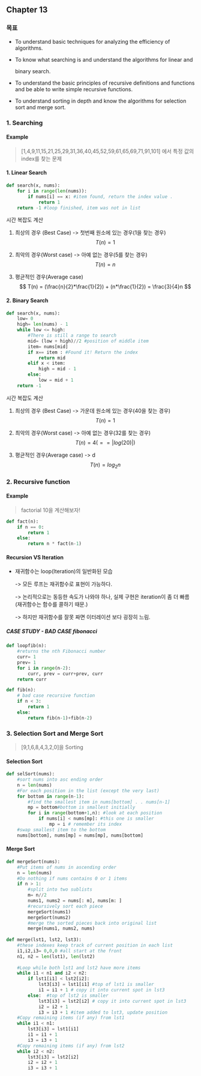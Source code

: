 ## Chapter 13

### 목표

- To understand basic techniques for analyzing the efficiency of algorithms. 

- To know what searching is and understand the algorithms for linear and 

  binary search. 

- To understand the basic principles of recursive definitions and functions and be able to write simple recursive functions. 

- To understand sorting in depth and know the algorithms for selection sort and merge sort. 

### 1. Searching

#### Example

> [1,4,9,11,15,21,25,29,31,36,40,45,52,59,61,65,69,71,91,101] 에서 특정 값의 index를 찾는 문제

#### 1. Linear Search

````python
def search(x, nums):
    for i in range(len(nums)):
		if nums[i] == x: #item found, return the index value .
		    return 1
    return -1 #loop finished, item was not in list
````

시간 복잡도 계산

1. 최상의 경우 (Best Case) -> 첫번째 원소에 있는 경우(1을 찾는 경우)
   $$
   T(n) = 1
   $$

2. 최악의 경우(Worst case) -> 아예 없는 경우(5를 찾는 경우)
   $$
   T(n) = n
   $$

3. 평균적인 경우(Average case) 
   $$
   T(n) = (\frac{n}{2}*\frac{1}{2}) + (n*\frac{1}{2}) = \frac{3}{4}n
   $$

#### 2. Binary Search

````python
def search(x, nums): 
    low= 0
	high= len(nums) - 1 
    while low <= high:
		#There is still a range to search 
        mid= (low + high)//2 #position of middle item
		item= nums[mid]
		if x== item : #Found it! Return the index
            return mid
        elif x < item:
            high = mid - 1
        else:
        	low = mid + 1
    return -1
````

시간 복잡도 계산

1. 최상의 경우 (Best Case) -> 가운데 원소에 있는 경우(40을 찾는 경우)
   $$
   T(n) = 1
   $$

2. 최악의 경우(Worst case) -> 아예 없는 경우(32를 찾는 경우)
   $$
   T(n) = 4 (==|log(20)|)
   $$

3. 평균적인 경우(Average case) -> d
   $$
   T(n) = log_2n
   $$

### 2. Recursive function

#### Example

> factorial 10을 계산해보자!

````python
def fact(n):
    if n == 0:
        return 1
   	else:
        return n * fact(n-1)
````

#### Recursion VS Iteration

* 재귀함수는 loop(Iteration)의 일반화된 모습

  -> 모든 루프는 재귀함수로 표현이 가능하다.

  -> 논리적으로는 동등한 속도가 나와야 하나, 실제 구현은 iteration이 좀 더 빠름 (재귀함수는 함수를 콜하기 때문.)

  -> 하지만 재귀함수를 잘못 짜면 이터레이션 보다 굉장히 느림.

##### CASE STUDY - BAD CASE fibonacci

````python
def loopfib(n):
    #returns the nth Fibonacci number
    curr= 1
    prev= 1
    for i in range(n-2):
	    curr, prev = curr+prev, curr
    return curr

def fib(n):
    # bad case recursive function
    if n < 3:
        return 1
    else:
        return fib(n-1)+fib(n-2)
````

### 3. Selection Sort and Merge Sort

> [9,1,6,8,4,3,2,0]을 Sorting

#### Selection Sort

```python
def selSort(nums):
    #sort nums into asc ending order
    n = len(nums)
    #For each position in the list (except the very last) 
    for bottom in range(n-1):
    	#find the smallest item in nums[bottom] . . nums[n-1]
        mp = bottom#bottom is smallest initially 
        for i in range(bottom+1,n): #look at each position
	        if nums[i] < nums[mp]: #this one is smaller
                mp = i # remember its index
    #swap smallest item to the bottom 
    nums[bottom], nums[mp] = nums[mp], nums[bottom]
```

#### Merge Sort

````python
def mergeSort(nums):
    #Put items of nums in ascending order
    n = len(nums)
    #Do nothing if nums contains 0 or 1 items 
    if n > 1:
        #split into two sublists
        m= n//2
        nums1, nums2 = nums[: m], nums[m: ]
        #recursively sort each piece
        mergeSort(nums1)
        mergeSort(nums2)
        #merge the sorted pieces back into original list 
        merge(nums1, nums2, nums)
        
def merge(lst1, lst2, lst3):
    #these indexes keep track of current position in each list 
    i1,i2,i3= 0,0,0 #all start at the front
    n1, n2 = len(lst1), len(lst2)
    
    #Loop while both lst1 and lst2 have more items 
    while i1 < n1 and i2 < n2:
		if lst1[i1] < lst2[i2]: 
            lst3[i3] = lst1[i1] #top of lst1 is smaller
            i1 = i1 + 1 # copy it into current spot in lst3
        else:  #top of lst2 is smaller
            lst3[i3] = lst2[i2] # copy it into current spot in lst3
            i2 = i2 + 1 
            i3 = i3 + 1 #item added to lst3, update position
    #Copy remaining items (if any) from lst1 
	while i1 < n1:
        lst3[i3] = lst1[i1] 
        i1 = i1 + 1
        i3 = i3 + 1
	#Copy remaining items (if any) from lst2 
    while i2 < n2:
		lst3[i3] = lst2[i2] 
        i2 = i2 + 1
		i3 = i3 + 1

````
